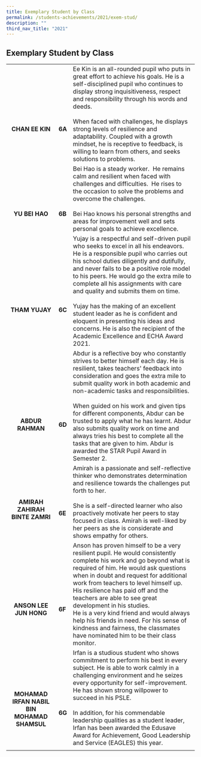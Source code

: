 ```yaml
---
title: Exemplary Student by Class
permalink: /students-achievements/2021/exem-stud/
description: ""
third_nav_title: "2021"
---
```

## Exemplary Student by Class

|   |   |   |
|:-:|---|---|
| <br><br><br><br>**CHAN EE KIN**  | <br><br><br><br>**6A**  | Ee Kin is an all-rounded pupil who puts in great effort to achieve his goals. He is a self-disciplined pupil who continues to display strong inquisitiveness, respect and responsibility through his words and deeds.  <br><br>When faced with challenges, he displays strong levels of resilience and adaptability. Coupled with a growth mindset, he is receptive to feedback, is willing to learn from others, and seeks solutions to problems.  |
| <br><br><br><br>**YU BEI HAO**  | <br><br><br><br>**6B**  | Bei Hao is a steady worker.&nbsp; He remains calm and resilient when faced with challenges and difficulties.&nbsp; He rises to the occasion to solve the problems and overcome the challenges.&nbsp;  <br><br>Bei Hao knows his personal strengths and areas for improvement well and sets personal goals to achieve excellence.  |
| <br><br><br><br><br>**THAM YUJAY**  | <br><br><br><br><br>**6C**  | Yujay is a respectful and self-driven pupil who seeks to excel in all his endeavors. He is a responsible pupil who carries out his school duties diligently and dutifully, and never fails to be a positive role model to his peers. He would go the extra mile to complete all his assignments with care and quality and submits them on time.  <br><br>Yujay has the making of an excellent student leader as he is confident and eloquent in presenting his ideas and concerns. He is also the recipient of the Academic Excellence and ECHA Award 2021.  |
| <br><br><br><br><br>**ABDUR RAHMAN**  | <br><br><br><br><br>**6D**  | Abdur is a reflective boy who constantly strives to better himself each day. He is resilient, takes teachers' feedback into consideration and goes the extra mile to submit quality work in both academic and non-academic tasks and responsibilities.  <br><br>When guided on his work and given tips for different components, Abdur can be trusted to apply what he has learnt. Abdur also submits quality work on time and always tries his best to complete all the tasks that are given to him. Abdur is awarded the STAR Pupil Award in Semester 2.  |
| <br><br>**AMIRAH ZAHIRAH BINTE ZAMRI**  | <br><br><br>**6E**  | Amirah is a passionate and self-reflective thinker who demonstrates determination and resilience towards the challenges put forth to her.  <br><br>She is a self-directed learner who also proactively motivate her peers to stay focused in class. Amirah is well-liked by her peers as she is considerate and shows empathy for others.  |
| <br><br><br><br>**ANSON LEE JUN HONG**  | <br><br><br><br>**6F**  | Anson has proven himself to be a very resilient pupil. He would consistently complete his work and go beyond what is required of him. He would ask questions when in doubt and request for additional work from teachers to level himself up.&nbsp; His resilience has paid off and the teachers are able to see great development in his studies.  <br>He is a very kind friend and would always help his friends in need. For his sense of kindness and fairness, the classmates have nominated him to be their class monitor.  |
| <br><br><br>**MOHAMAD IRFAN NABIL BIN MOHAMAD SHAMSUL**  | <br><br><br><br>**6G**  | Irfan is a studious student who shows commitment to perform his best in every subject. He is able to work calmly in a challenging environment and he seizes every opportunity for self-improvement. He has shown strong willpower to succeed in his PSLE.  <br><br>In addition, for his commendable leadership qualities as a student leader, Irfan has been awarded the Edusave Award for Achievement, Good Leadership and Service (EAGLES) this year.  |
|   |   |   |
